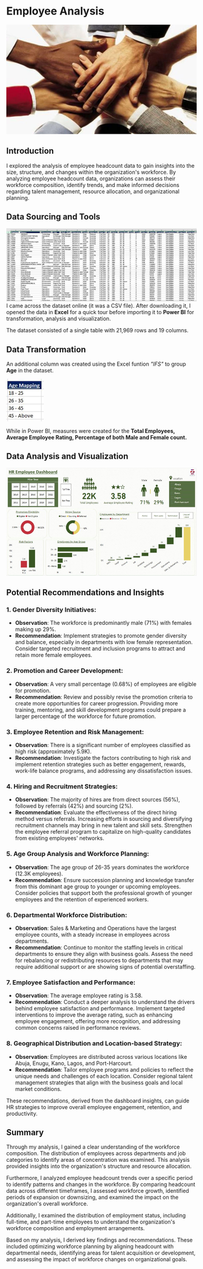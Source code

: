 # Employee Analysis
![](intro1.JPG)

## Introduction
I explored the analysis of employee headcount data to gain insights into the size, structure, and changes within the organization's workforce. By analyzing employee headcount data, organizations can assess their workforce composition, identify trends, and make informed decisions regarding talent management, resource allocation, and organizational planning.

## Data Sourcing and Tools
![](Images/dataset.JPG)
I came across the dataset online (it was a CSV file). After downloading it, I opened the data in **Excel** for a quick tour before importing it to **Power BI** for transformation, analysis and visualization.

The dataset consisted of a single table with 21,969 rows and 19 columns.

## Data Transformation
An additional column was created using the Excel funtion _"IFS"_ to group **Age** in the dataset.

![](Images/age_mapping.JPG) 

While in Power BI, measures were created for the **Total Employees, Average Employee Rating, Percentage of both Male and Female count.** 

## Data Analysis and Visualization
![](Images/dashboard.JPG)

## Potential Recommendations and Insights
### 1. Gender Diversity Initiatives:
   - **Observation**: The workforce is predominantly male (71%) with females making up 29%.
   - **Recommendation**: Implement strategies to promote gender diversity and balance, especially in departments with low female representation. Consider targeted recruitment and inclusion programs to attract and retain more female employees.

### 2. Promotion and Career Development:
   - **Observation**: A very small percentage (0.68%) of employees are eligible for promotion.
   - **Recommendation**: Review and possibly revise the promotion criteria to create more opportunities for career progression. Providing more training, mentoring, and skill development programs could prepare a larger percentage of the workforce for future promotion.

### 3. Employee Retention and Risk Management:
   - **Observation**: There is a significant number of employees classified as high risk (approximately 5.9K).
   - **Recommendation**: Investigate the factors contributing to high risk and implement retention strategies such as better engagement, rewards, work-life balance programs, and addressing any dissatisfaction issues. 

### 4. Hiring and Recruitment Strategies:
   - **Observation**: The majority of hires are from direct sources (56%), followed by referrals (42%) and sourcing (2%).
   - **Recommendation**: Evaluate the effectiveness of the direct hiring method versus referrals. Increasing efforts in sourcing and diversifying recruitment channels may bring in new talent and skill sets. Strengthen the employee referral program to capitalize on high-quality candidates from existing employees' networks.

### 5. Age Group Analysis and Workforce Planning:
   - **Observation**: The age group of 26-35 years dominates the workforce (12.3K employees).
   - **Recommendation**: Ensure succession planning and knowledge transfer from this dominant age group to younger or upcoming employees. Consider policies that support both the professional growth of younger employees and the retention of experienced workers.

### 6. Departmental Workforce Distribution:
   - **Observation**: Sales & Marketing and Operations have the largest employee counts, with a steady increase in employees across departments.
   - **Recommendation**: Continue to monitor the staffing levels in critical departments to ensure they align with business goals. Assess the need for rebalancing or redistributing resources to departments that may require additional support or are showing signs of potential overstaffing.

### 7. Employee Satisfaction and Performance:
   - **Observation**: The average employee rating is 3.58.
   - **Recommendation**: Conduct a deeper analysis to understand the drivers behind employee satisfaction and performance. Implement targeted interventions to improve the average rating, such as enhancing employee engagement, offering more recognition, and addressing common concerns raised in performance reviews.

### 8. Geographical Distribution and Location-based Strategy:
   - **Observation**: Employees are distributed across various locations like Abuja, Enugu, Kano, Lagos, and Port-Harcourt.
   - **Recommendation**: Tailor employee programs and policies to reflect the unique needs and challenges of each location. Consider regional talent management strategies that align with the business goals and local market conditions.

These recommendations, derived from the dashboard insights, can guide HR strategies to improve overall employee engagement, retention, and productivity.

## Summary
Through my analysis, I gained a clear understanding of the workforce composition. The distribution of employees across departments and job categories to identify areas of concentration was examined. This analysis provided insights into the organization's structure and resource allocation.

Furthermore, I analyzed employee headcount trends over a specific period to identify patterns and changes in the workforce. By comparing headcount data across different timeframes, I assessed workforce growth, identified periods of expansion or downsizing, and examined the impact on the organization's overall workforce.

Additionally, I examined the distribution of employment status, including full-time, and part-time employees to understand the organization's workforce composition and employment arrangements.

Based on my analysis, I derived key findings and recommendations. These included optimizing workforce planning by aligning headcount with departmental needs, identifying areas for talent acquisition or development, and assessing the impact of workforce changes on organizational goals.

